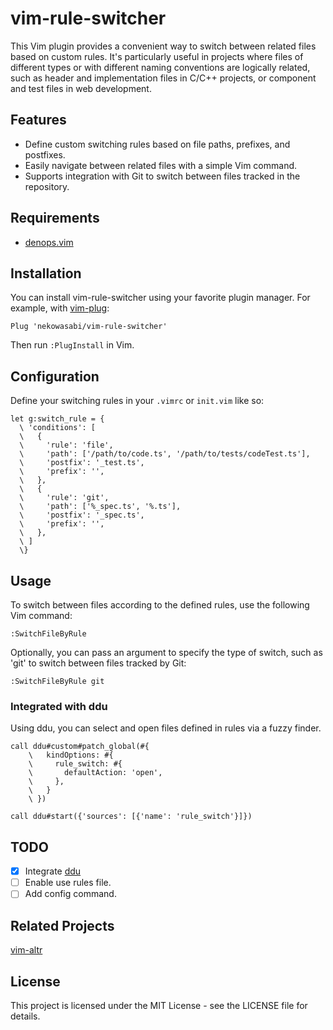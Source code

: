 # vim-rule-switcher

This Vim plugin provides a convenient way to switch between related files based
on custom rules. It's particularly useful in projects where files of different
types or with different naming conventions are logically related, such as header
and implementation files in C/C++ projects, or component and test files in web
development.

## Features

- Define custom switching rules based on file paths, prefixes, and postfixes.
- Easily navigate between related files with a simple Vim command.
- Supports integration with Git to switch between files tracked in the
  repository.

## Requirements

- [denops.vim](https://github.com/vim-denops/denops.vim)

## Installation

You can install vim-rule-switcher using your favorite plugin manager. For
example, with [vim-plug](https://github.com/junegunn/vim-plug):

```vim
Plug 'nekowasabi/vim-rule-switcher'
```

Then run `:PlugInstall` in Vim.

## Configuration

Define your switching rules in your `.vimrc` or `init.vim` like so:

```vim
let g:switch_rule = {
  \ 'conditions': [
  \   {
  \     'rule': 'file',
  \     'path': ['/path/to/code.ts', '/path/to/tests/codeTest.ts'],
  \     'postfix': '_test.ts',
  \     'prefix': '',
  \   },
  \   {
  \     'rule': 'git',
  \     'path': ['%_spec.ts', '%.ts'],
  \     'postfix': '_spec.ts',
  \     'prefix': '',
  \   },
  \ ]
  \}
```

## Usage

To switch between files according to the defined rules, use the following Vim
command:

```vim
:SwitchFileByRule
```

Optionally, you can pass an argument to specify the type of switch, such as
'git' to switch between files tracked by Git:

```vim
:SwitchFileByRule git
```

### Integrated with ddu

Using ddu, you can select and open files defined in rules via a fuzzy finder.

```vim
call ddu#custom#patch_global(#{
    \   kindOptions: #{
    \     rule_switch: #{
    \       defaultAction: 'open',
    \     },
    \   }
    \ })

call ddu#start({'sources': [{'name': 'rule_switch'}]})
```

## TODO

- [x] Integrate [ddu](https://github.com/Shougo/ddu.vim)
- [ ] Enable use rules file.
- [ ] Add config command.

## Related Projects

[vim-altr](https://github.com/kana/vim-altr)

## License

This project is licensed under the MIT License - see the LICENSE file for
details.
